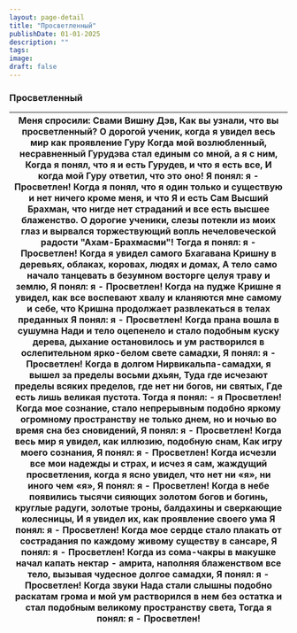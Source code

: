 ```yaml
---
layout: page-detail
title: "Просветленный"
publishDate: 01-01-2025
description: ""
tags:
image:
draft: false
---
```


### Просветленный

| Меня спросили: Свами Вишну Дэв, Как вы узнали, что вы просветленный? О дорогой ученик, когда я увидел весь мир как проявление Гуру Когда мой возлюбленный, несравненный Гурудэва стал единым со мной, а я с ним, Когда я понял, что я и есть Гурудев, и что я есть все, И когда мой Гуру ответил, что это оно! Я понял: я - Просветлен! Когда я понял, что я один только и существую и нет ничего кроме меня, и что Я и есть Сам Высший Брахман, что нигде нет страданий и все есть высшее блаженство. О дорогие ученики, слезы потекли из моих глаз и вырвался торжествующий вопль нечеловеческой радости "Ахам-Брахмасми"! Тогда я понял: я - Просветлен! Когда я увидел самого Бхагавана Кришну в деревьях, облаках, коровах, людях и домах, А тело само начало танцевать в безумном восторге целуя траву и землю, Я понял: я - Просветлен! Когда на пудже Кришне я увидел, как все воспевают хвалу и кланяются мне самому и себе, что Кришна продолжает развлекаться в телах преданных Я понял: я - Просветлен! Когда прана вошла в сушумна Нади и тело оцепенело и стало подобным куску дерева, дыхание остановилось и ум растворился в ослепительном ярко-белом свете самадхи, Я понял: я - Просветлен! Когда в долгом Нирвикальпа-самадхи, я вышел за пределы восьми дхьян, Туда где исчезают пределы всяких пределов, где нет ни богов, ни святых, Где есть лишь великая пустота. Тогда я понял: - я Просветлен! Когда мое сознание, стало непрерывным подобно яркому огромному пространству не только днем, но и ночью во время сна без сновидений, Я понял: я - Просветлен! Когда весь мир я увидел, как иллюзию, подобную снам, Как игру моего сознания, Я понял: я - Просветлен! Когда исчезли все мои надежды и страх, и исчез я сам, жаждущий просветления, когда я ясно увидел, что нет ни «я», ни иного чем «я», Я понял: я - Просветлен! Когда в небе появились тысячи сияющих золотом богов и богинь, круглые радуги, золотые троны, балдахины и сверкающие колесницы, И я увидел их, как проявление своего ума Я понял: я - Просветлен! Когда мое сердце стало плакать от сострадания по каждому живому существу в сансаре, Я понял: я - Просветлен! Когда из сома-чакры в макушке начал капать нектар - амрита, наполняя блаженством все тело, вызывая чудесное долгое самадхи, Я понял: я - Просветлен! Когда звуки Нада стали слышны подобно раскатам грома и мой ум растворился в нем без остатка и стал подобным великому пространству света, Тогда я понял: я - Просветлен! |
| ---------------------------------------------------------------------------------------------------------------------------------------------------------------------------------------------------------------------------------------------------------------------------------------------------------------------------------------------------------------------------------------------------------------------------------------------------------------------------------------------------------------------------------------------------------------------------------------------------------------------------------------------------------------------------------------------------------------------------------------------------------------------------------------------------------------------------------------------------------------------------------------------------------------------------------------------------------------------------------------------------------------------------------------------------------------------------------------------------------------------------------------------------------------------------------------------------------------------------------------------------------------------------------------------------------------------------------------------------------------------------------------------------------------------------------------------------------------------------------------------------------------------------------------------------------------------------------------------------------------------------------------------------------------------------------------------------------------------------------------------------------------------------------------------------------------------------------------------------------------------------------------------------------------------------------------------------------------------------------------------------------------------------------------------------------------------------------------------------------------------------------------------------------------------------------------------------------------------------------------------------------------------------------------------------------------------------------------------------------------------------------------------------------------------------------------------------------------------------------------------------- |
  
  
